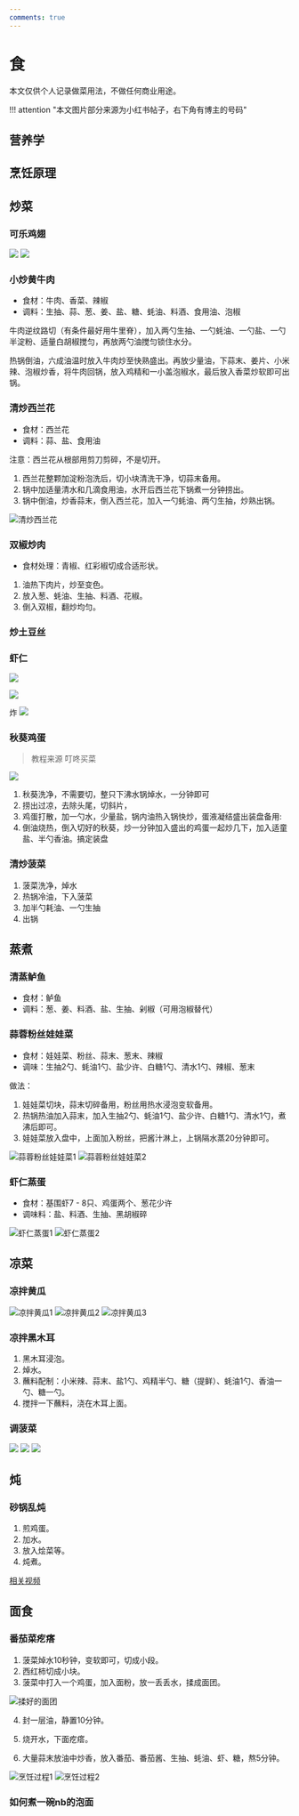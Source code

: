 ```yaml
---
comments: true
---
```


# 食
本文仅供个人记录做菜用法，不做任何商业用途。

!!! attention "本文图片部分来源为小红书帖子，右下角有博主的号码"

## 营养学

## 烹饪原理



## 炒菜


### 可乐鸡翅
![](https://philfan-pic.oss-cn-beijing.aliyuncs.com/img/8ec0e18363aba3d20826d0a18005012.jpg)
![](https://philfan-pic.oss-cn-beijing.aliyuncs.com/img/587a06bde367c9b1249bcaa3d804d2e.jpg)


### 小炒黄牛肉
- 食材：牛肉、香菜、辣椒
- 调料：生抽、蒜、葱、姜、盐、糖、蚝油、料酒、食用油、泡椒

牛肉逆纹路切（有条件最好用牛里脊），加入两勺生抽、一勺蚝油、一勺盐、一勺半淀粉、适量白胡椒搅匀，再放两勺油搅匀锁住水分。

热锅倒油，六成油温时放入牛肉炒至快熟盛出。再放少量油，下蒜末、姜片、小米辣、泡椒炒香，将牛肉回锅，放入鸡精和一小盖泡椒水，最后放入香菜炒软即可出锅。

### 清炒西兰花
- 食材：西兰花
- 调料：蒜、盐、食用油

注意：西兰花从根部用剪刀剪碎，不是切开。

1. 西兰花整颗加淀粉泡洗后，切小块清洗干净，切蒜末备用。
2. 锅中加适量清水和几滴食用油，水开后西兰花下锅煮一分钟捞出。
3. 锅中倒油，炒香蒜末，倒入西兰花，加入一勺蚝油、两勺生抽，炒熟出锅。

![清炒西兰花](https://philfan-pic.oss-cn-beijing.aliyuncs.com/img/20250309141042087.png)

### 双椒炒肉
- 食材处理：青椒、红彩椒切成合适形状。

1. 油热下肉片，炒至变色。
2. 放入葱、蚝油、生抽、料酒、花椒。
3. 倒入双椒，翻炒均匀。

### 炒土豆丝

### 虾仁

![](https://philfan-pic.oss-cn-beijing.aliyuncs.com/img/69a71d305f5b676bbfe4b635ff565da.jpg)

![](https://philfan-pic.oss-cn-beijing.aliyuncs.com/img/628e47df37494bddcb483ccb1a31270.jpg)

炸
![](https://philfan-pic.oss-cn-beijing.aliyuncs.com/img/59de16961a3c59fb44fcbe28dbb182b.jpg)

### 秋葵鸡蛋
> 教程来源 叮咚买菜


![](https://philfan-pic.oss-cn-beijing.aliyuncs.com/img/20250310134427589.png)

1. 秋葵洗净，不需要切，整只下沸水锅焯水，一分钟即可
2. 捞出过凉，去除头尾，切斜片，
3. 鸡蛋打散，加一勺水，少量盐，锅内油热入锅快炒，蛋液凝结盛出装盘备用:
4. 倒油烧热，倒入切好的秋葵，炒一分钟加入盛出的鸡蛋一起炒几下，加入适童盐、半勺香油。搞定装盘

### 清炒菠菜

1. 菠菜洗净，焯水
2. 热锅冷油，下入菠菜
3. 加半勺耗油、一勺生抽
4. 出锅




## 蒸煮
### 清蒸鲈鱼
- 食材：鲈鱼
- 调料：葱、姜、料酒、盐、生抽、剁椒（可用泡椒替代）

### 蒜蓉粉丝娃娃菜
- 食材：娃娃菜、粉丝、蒜末、葱末、辣椒
- 调味：生抽2勺、蚝油1勺、盐少许、白糖1勺、清水1勺、辣椒、葱末

做法：
1. 娃娃菜切块，蒜末切碎备用，粉丝用热水浸泡变软备用。
2. 热锅热油加入蒜末，加入生抽2勺、蚝油1勺、盐少许、白糖1勺、清水1勺，煮沸后即可。
3. 娃娃菜放入盘中，上面加入粉丝，把酱汁淋上，上锅隔水蒸20分钟即可。

![蒜蓉粉丝娃娃菜1](https://philfan-pic.oss-cn-beijing.aliyuncs.com/img/20250309141007341.png)
![蒜蓉粉丝娃娃菜2](https://philfan-pic.oss-cn-beijing.aliyuncs.com/img/20250309141025360.png)

### 虾仁蒸蛋
- 食材：基围虾7 - 8只、鸡蛋两个、葱花少许
- 调味料：盐、料酒、生抽、黑胡椒碎

![虾仁蒸蛋1](https://philfan-pic.oss-cn-beijing.aliyuncs.com/img/20250309141132352.png)
![虾仁蒸蛋2](https://philfan-pic.oss-cn-beijing.aliyuncs.com/img/20250309141142229.png)

## 凉菜
### 凉拌黄瓜
![凉拌黄瓜1](https://philfan-pic.oss-cn-beijing.aliyuncs.com/img/20250309141151522.png)
![凉拌黄瓜2](https://philfan-pic.oss-cn-beijing.aliyuncs.com/img/20250309141159171.png)
![凉拌黄瓜3](https://philfan-pic.oss-cn-beijing.aliyuncs.com/img/20250309141210885.png)

### 凉拌黑木耳
1. 黑木耳浸泡。
2. 焯水。
3. 蘸料配制：小米辣、蒜末、盐1勺、鸡精半勺、糖（提鲜）、蚝油1勺、香油一勺、糖一勺。
4. 搅拌一下蘸料，浇在木耳上面。
### 调菠菜

![](https://philfan-pic.oss-cn-beijing.aliyuncs.com/img/20250310134209311.png)
![](https://philfan-pic.oss-cn-beijing.aliyuncs.com/img/20250310134245454.png)
![](https://philfan-pic.oss-cn-beijing.aliyuncs.com/img/20250310134304315.png)


## 炖
### 砂锅乱炖
1. 煎鸡蛋。
2. 加水。
3. 放入烩菜等。
4. 炖煮。

[相关视频](https://www.xiaohongshu.com/explore/67b1ba1b000000002602ed4b?app_platform=ios&app_version=8.69.4&share_from_user_hidden=true&xsec_source=app_share&type=video&xsec_token=CB2WKvE8y85b22ACisZtUeaT0EQMxt1Rb4AnxZfbRT-zg=&author_share=1&xhsshare=WeixinSession&shareRedId=ODk2Qjg5OUA2NzUyOTgwNjc7OTk8OjtK&apptime=1740673071&share_id=df6449f87a4b44aaafe722c56032b922)


## 面食
### 番茄菜疙瘩
1. 菠菜焯水10秒钟，变软即可，切成小段。
2. 西红柿切成小块。
3. 菠菜中打入一个鸡蛋，加入面粉，放一丢丢水，揉成面团。

![揉好的面团](https://philfan-pic.oss-cn-beijing.aliyuncs.com/img/20250309141053866.png)

4. 封一层油，静置10分钟。
5. 烧开水，下面疙瘩。

6. 大量蒜末放油中炒香，放入番茄、番茄酱、生抽、蚝油、虾、糖，熬5分钟。

![烹饪过程1](https://philfan-pic.oss-cn-beijing.aliyuncs.com/img/20250309141106576.png)
![烹饪过程2](https://philfan-pic.oss-cn-beijing.aliyuncs.com/img/20250309141116734.png)

### 如何煮一碗nb的泡面